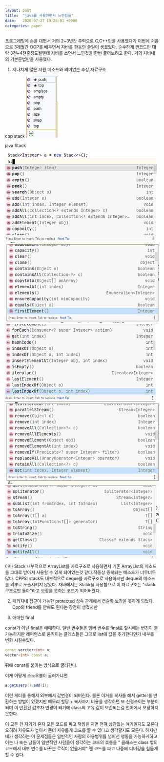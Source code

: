 ```yaml
---
layout: post
title:  "java를 사용하면서 느낀점들"
date:   2020-07-27 19:26:01 +0900
categories: paper
---
```

프로그래밍에 손을 대면서 거의 2~3년간 주력으로 C,C++만을 사용했다가 이번에 처음으로 3개월간 OOP를 배우면서 자바를 한동안 쓸일이 생겼었다. 순수하게 짠코드만 대략 3천~4천줄정도될텐데 자바를 쓰면서 느낀것을 한번 풀어보려고 한다. 거의 자바내의 기본문법만을 사용했다.

1. 지나치게 많은 지원 메소드와 의미없는 추상 자료구조

cpp stack
![image](/assets/img/hatejava/ex.png)

java Stack

![image](/assets/img/hatejava/ex2.png)
![image](/assets/img/hatejava/ex3.png)
![image](/assets/img/hatejava/ex4.png)
![image](/assets/img/hatejava/ex5.png)
![image](/assets/img/hatejava/ex6.png)


아마 Stack 내부적으로 ArrayList를 자료구조로 사용하면서 기존 ArrayList의 메소드를 그대로 받아서 사용할 수 있게 되어있는것 같다.작동상 중복되는 메소드가 너무너무 많다. CPP의 stack도 내부적으로 deque를 자료구조로 사용하지만 deque의 메소드를 외부로 노출시키지 않았다.
자바에서는 Stack을 사용함으로 이 자료구조는 "stack구조로만 돌아"라고 보장을 못하는 코드가 되어버렸다.

2. 패키지내 접근이 가능한 protected
상속 관계에서 캡슐화 보장을 못하게 되었다. Cpp의 friend를 안해도 된다는 장점이 생겼지만

3. 애매한 final 

const가 아닌 final은 애매하다. 
일반 변수들은 멤버 변수를 final로 할시에는 변경이 불가능하지만 레퍼런스로 움직이는 클래스들은 그대로 list에 값을 추가한다던가 내부를 변화 시킬수있다. 
```c++
const verctor<int> a;
vector<int> const a;
```
뒤에 const를 붙이는 방식으로 굴러간다.

이게 어떻게 스노우볼이 굴러가냐면
```java
a.getUsers().add(i);
```
이런 게터를 통해서 외부에서 값변경이 되버린다. 물론 이거를 복사를 해서 getter를 반환하는 방법이 있겠지만 메모리 할당 + 복사까지 비용을 생각하면 또 신경쓰이는 부분이 되며 이 반환된 값조차 변경이 되기에 class의 고유 값이 보존되는걸 언어에서 보장하지 못한다.

이 모든 건 자기가 혼자 모든 코드를 짜고 책임을 지면 전혀 상관없는 얘기일지도 모른다 오히려 자유도가 높아서 좀더 자유롭게 코드를 짤 수 있다고 생각할지도 모른다. 하지만 내가 생각하는 이 문제점들은 일반적인 사람의 허용범위를 넘어선 행동을 가능하게하고 이는 나 또는 남들이 일반적인 사람들이 생각하는 코드의 흐름을 " 클래스는 class 밖의 코드에서 내부 변수를 바꾸는 로직이 없을거야" 깬 코드를 짜고 나중에 디버깅을 힘들게 할 수 있다.